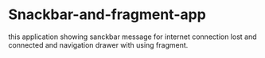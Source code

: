 # Snackbar-and-fragment-app
this application  showing sanckbar message for internet connection lost and connected and navigation drawer with  using fragment.
